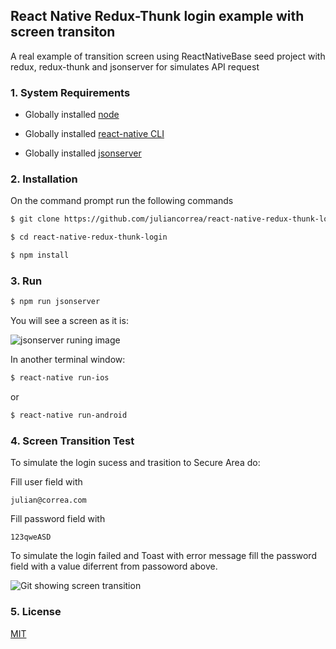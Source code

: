 ## React Native Redux-Thunk login example with screen transiton
A real example of transition screen using ReactNativeBase seed project with redux, redux-thunk and jsonserver for simulates API request

### 1. System Requirements

* Globally installed [node](https://nodejs.org/en/)

* Globally installed [react-native CLI](https://facebook.github.io/react-native/docs/getting-started.html)

* Globally installed [jsonserver](https://github.com/typicode/json-server)

### 2. Installation

On the command prompt run the following commands

```sh
$ git clone https://github.com/juliancorrea/react-native-redux-thunk-login.git

$ cd react-native-redux-thunk-login

$ npm install
````

### 3. Run 

```sh
$ npm run jsonserver
````
You will see a screen as it is:

![jsonserver runing image](https://raw.githubusercontent.com/juliancorrea/react-native-redux-thunk-login/master/assets/jsonserver-running.png)

In another terminal window:
```sh
$ react-native run-ios
```
or

```sh
$ react-native run-android
````

### 4. Screen Transition Test 

To simulate the login sucess and trasition to Secure Area do:

Fill user field with
```
julian@correa.com
```
Fill password field with
```
123qweASD
```

To simulate the login failed and Toast with error message fill the password field with a value diferrent from passoword above.

![Git showing screen transition](https://raw.githubusercontent.com/juliancorrea/react-native-redux-thunk-login/master/assets/redux-thunk-login.gif)

### 5. License

[MIT](https://raw.githubusercontent.com/juliancorrea/react-native-redux-thunk-login/master/LICENSE)